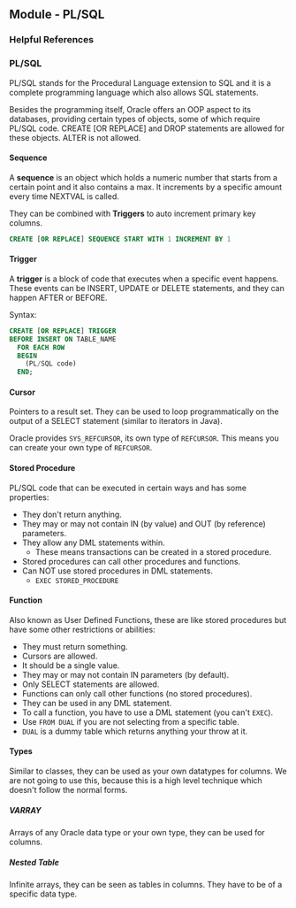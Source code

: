 ## Module - PL/SQL

### Helpful References

### PL/SQL

PL/SQL stands for the Procedural Language extension to SQL and it is a complete programming language which also allows SQL statements.

Besides the programming itself, Oracle offers an OOP aspect to its databases, providing certain types of objects, some of which require PL/SQL code. CREATE [OR REPLACE] and DROP statements are allowed for these objects. ALTER is not allowed.

#### Sequence

A **sequence** is an object which holds a numeric number that starts from a certain point and it also contains a max. It increments by a specific amount every time NEXTVAL is called.

They can be combined with **Triggers** to auto increment primary key columns.

```sql
CREATE [OR REPLACE] SEQUENCE START WITH 1 INCREMENT BY 1
```

#### Trigger

A **trigger** is a block of code that executes when a specific event happens. These events can be INSERT, UPDATE or DELETE statements, and they can happen AFTER or BEFORE.

Syntax:

```sql
CREATE [OR REPLACE] TRIGGER 
BEFORE INSERT ON TABLE_NAME
  FOR EACH ROW
  BEGIN
    (PL/SQL code)
  END;
```

#### Cursor

Pointers to a result set. They can be used to loop programmatically on the output of a SELECT statement (similar to iterators in Java).

Oracle provides `SYS_REFCURSOR`, its own type of `REFCURSOR`. This means you can create your own type of `REFCURSOR`. 

#### Stored Procedure

PL/SQL code that can be executed in certain ways and has some properties:

* They don't return anything.
* They may or may not contain IN (by value) and OUT (by reference) parameters.
* They allow any DML statements within.
  * These means transactions can be created in a stored procedure.
* Stored procedures can call other procedures and functions.
* Can NOT use stored procedures in DML statements.
  * `EXEC STORED_PROCEDURE`

#### Function

Also known as User Defined Functions, these are like stored procedures but have some other restrictions or abilities:

* They must return something.
* Cursors are allowed.
* It should be a single value.
* They may or may not contain IN parameters (by default).
* Only SELECT statements are allowed.
* Functions can only call other functions (no stored procedures).
* They can be used in any DML statement.
* To call a function, you have to use a DML statement (you can't `EXEC`).
* Use `FROM DUAL` if you are not selecting from a specific table.
* `DUAL` is a dummy table which returns anything your throw at it.

#### Types

Similar to classes, they can be used as your own datatypes for columns. We are not going to use this, because this is a high level technique which doesn't follow the normal forms.

##### VARRAY

Arrays of any Oracle data type or your own type, they can be used for columns.

##### Nested Table

Infinite arrays, they can be seen as tables in columns. They have to be of a specific data type.

